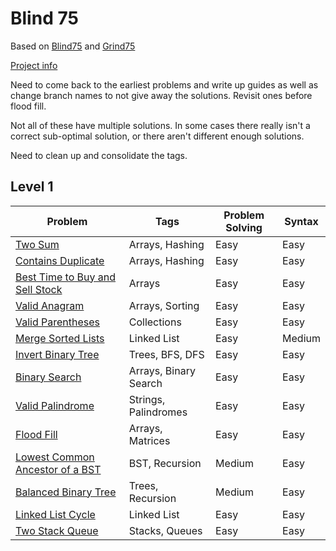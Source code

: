 # Blind 75
Based on [Blind75](https://www.techinterviewhandbook.org/best-practice-questions/) and [Grind75](https://www.techinterviewhandbook.org/grind75)
  
[Project info](https://github.com/Blind-75-Reference/.github)
  
Need to come back to the earliest problems and write up guides as well as change branch names to not give away the solutions. Revisit ones before flood fill. 
  
Not all of these have multiple solutions. In some cases there really isn't a correct sub-optimal solution, or there aren't different enough solutions.
  
Need to clean up and consolidate the tags.
  

## Level 1
| Problem | Tags | Problem Solving | Syntax |
| ------- | ---- | --------------- | ------ |
| [Two Sum](https://github.com/Blind-75-Reference/Two-Sum) | Arrays, Hashing | Easy | Easy |
| [Contains Duplicate](https://github.com/Blind-75-Reference/Contains-Duplicate) | Arrays, Hashing | Easy | Easy |
| [Best Time to Buy and Sell Stock](https://github.com/Blind-75-Reference/Best-Time-to-Buy-and-Sell-Stock) | Arrays | Easy | Easy |
| [Valid Anagram](https://github.com/Blind-75-Reference/Valid-Anagram) | Arrays, Sorting | Easy | Easy |
| [Valid Parentheses](https://github.com/Blind-75-Reference/Valid-Parentheses) | Collections | Easy | Easy |
| [Merge Sorted Lists](https://github.com/Blind-75-Reference/Merge-Sorted-Lists) | Linked List | Easy | Medium |
| [Invert Binary Tree](https://github.com/Blind-75-Reference/Invert-Binary-Tree) | Trees, BFS, DFS | Easy | Easy |
| [Binary Search](https://github.com/Blind-75-Reference/Binary-Search) | Arrays, Binary Search | Easy | Easy |
| [Valid Palindrome](https://github.com/Blind-75-Reference/Valid-Palindrome) | Strings, Palindromes | Easy | Easy |
| [Flood Fill](https://github.com/Blind-75-Reference/Flood-Fill) | Arrays, Matrices | Easy | Easy |
| [Lowest Common Ancestor of a BST](https://github.com/Blind-75-Reference/Lowest-Common-Ancestor-Of-A-BST) | BST, Recursion | Medium | Easy |
| [Balanced Binary Tree](https://github.com/Blind-75-Reference/Balanced-Binary-Tree) | Trees, Recursion | Medium | Easy |
| [Linked List Cycle](https://github.com/Blind-75-Reference/Linked-List-Cycle) | Linked List | Easy | Easy |
| [Two Stack Queue](https://github.com/Blind-75-Reference/Two-Stack-Queue) | Stacks, Queues | Easy | Easy |
